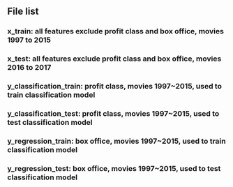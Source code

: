 ## File list
### x_train: all features exclude profit class and box office, movies 1997 to 2015
### x_test: all features exclude profit class and box office, movies 2016 to 2017
### y_classification_train: profit class, movies 1997~2015, used to train classification model
### y_classification_test: profit class, movies 1997~2015, used to test classification model
### y_regression_train: box office, movies 1997~2015, used to train classification model
### y_regression_test: box office, movies 1997~2015, used to test classification model
